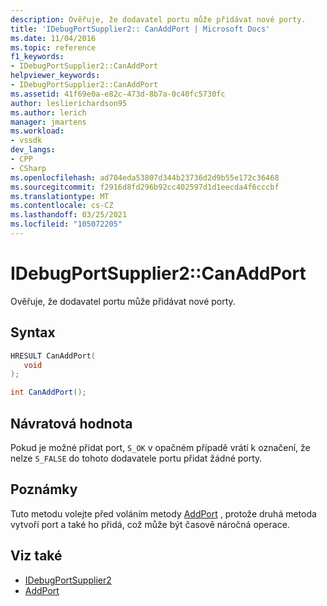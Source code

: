 ```yaml
---
description: Ověřuje, že dodavatel portu může přidávat nové porty.
title: 'IDebugPortSupplier2:: CanAddPort | Microsoft Docs'
ms.date: 11/04/2016
ms.topic: reference
f1_keywords:
- IDebugPortSupplier2::CanAddPort
helpviewer_keywords:
- IDebugPortSupplier2::CanAddPort
ms.assetid: 41f69e0a-e82c-473d-8b7a-0c40fc5730fc
author: leslierichardson95
ms.author: lerich
manager: jmartens
ms.workload:
- vssdk
dev_langs:
- CPP
- CSharp
ms.openlocfilehash: ad704eda53807d344b23736d2d9b55e172c36468
ms.sourcegitcommit: f2916d8fd296b92cc402597d1d1eecda4f6cccbf
ms.translationtype: MT
ms.contentlocale: cs-CZ
ms.lasthandoff: 03/25/2021
ms.locfileid: "105072205"
---
```

# <a name="idebugportsupplier2canaddport"></a>IDebugPortSupplier2::CanAddPort
Ověřuje, že dodavatel portu může přidávat nové porty.

## <a name="syntax"></a>Syntax

```cpp
HRESULT CanAddPort( 
   void 
);
```

```csharp
int CanAddPort();
```

## <a name="return-value"></a>Návratová hodnota
 Pokud je možné přidat port, `S_OK` v opačném případě vrátí k označení, že nelze `S_FALSE` do tohoto dodavatele portu přidat žádné porty.

## <a name="remarks"></a>Poznámky
 Tuto metodu volejte před voláním metody [AddPort](../../../extensibility/debugger/reference/idebugportsupplier2-addport.md) , protože druhá metoda vytvoří port a také ho přidá, což může být časově náročná operace.

## <a name="see-also"></a>Viz také
- [IDebugPortSupplier2](../../../extensibility/debugger/reference/idebugportsupplier2.md)
- [AddPort](../../../extensibility/debugger/reference/idebugportsupplier2-addport.md)
